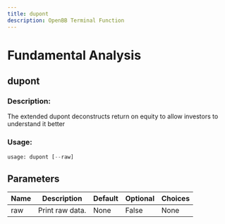 ```yaml
---
title: dupont
description: OpenBB Terminal Function
---
```


# Fundamental Analysis

## dupont

### Description: 

The extended dupont deconstructs return on equity to allow investors to understand it better

### Usage: 
```python
usage: dupont [--raw]
```

## Parameters

| Name | Description | Default | Optional | Choices |
| ---- | ----------- | ------- | -------- | ------- |
| raw | Print raw data. | None | False | None |


